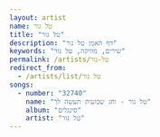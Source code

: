 ```yaml
---
layout: artist
name: טל גור
title: "טל גור"
description: "דף האמן טל גור"
keywords: "שירים, מוזיקה, טל גור"
permalink: /artists/טל-גור
redirect_from:
  - /artists/list/טל גור
songs:
  - number: "32740"
    name: "טל גור - וחג שבועות תעשה לך"
    album: "סינגלים"
    artist: "טל גור"
---
```

